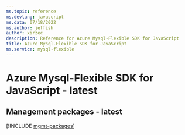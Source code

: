 ```yaml
---
ms.topic: reference
ms.devlang: javascript
ms.data: 07/18/2022
ms.author: jeffish
author: xirzec
description: Reference for Azure Mysql-Flexible SDK for JavaScript
title: Azure Mysql-Flexible SDK for JavaScript
ms.service: mysql-flexible
---
```

# Azure Mysql-Flexible SDK for JavaScript - latest

## Management packages - latest
[!INCLUDE [mgmt-packages](mysql-flexible-mgmt-index.md)]
